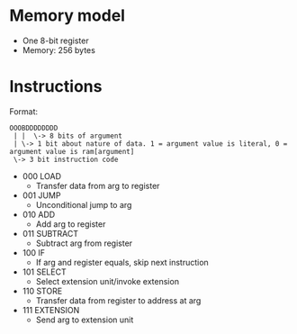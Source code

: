 # Memory model
 - One 8-bit register
 - Memory: 256 bytes

# Instructions
Format:
```
OOOBDDDDDDDD
 | |  \-> 8 bits of argument
 | \-> 1 bit about nature of data. 1 = argument value is literal, 0 = argument value is ram[argument]
 \-> 3 bit instruction code
```

 - 000 LOAD
    - Transfer data from arg to register
 - 001 JUMP
    - Unconditional jump to arg
 - 010 ADD
    - Add arg to register
 - 011 SUBTRACT
    - Subtract arg from register
 - 100 IF
    - If arg and register equals, skip next instruction
 - 101 SELECT
    - Select extension unit/invoke extension
 - 110 STORE
    - Transfer data from register to address at arg
 - 111 EXTENSION
    - Send arg to extension unit
